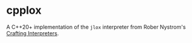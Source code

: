 # cpplox

A C++20+ implementation of the `jlox` interpreter from Rober Nystrom's [Crafting Interpreters](https://craftinginterpreters.com).
